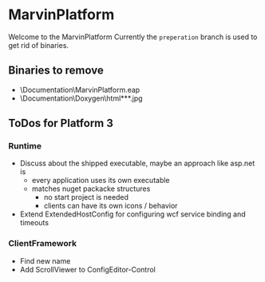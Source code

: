 # MarvinPlatform

Welcome to the MarvinPlatform
Currently the `preperation` branch is used to get rid of binaries.

## Binaries to remove

- \Documentation\MarvinPlatform.eap
- \Documentation\Doxygen\html\**\*.jpg

## ToDos for Platform 3

### Runtime

- Discuss about the shipped executable, maybe an approach like asp.net is
  - every application uses its own executable
  - matches nuget packacke structures
    - no start project is needed
    - clients can have its own icons / behavior
- Extend ExtendedHostConfig for configuring wcf service binding and timeouts

### ClientFramework

- Find new name
- Add ScrollViewer to ConfigEditor-Control
